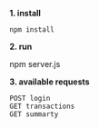 **1. install**

    npm install 

**2. run**

   npm server.js
    
**3. available requests**

    POST login
    GET transactions
    GET summarty